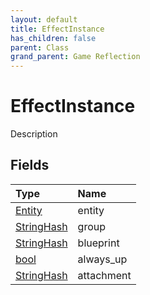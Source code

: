 ```yaml
---
layout: default
title: EffectInstance
has_children: false
parent: Class
grand_parent: Game Reflection
---
```

# EffectInstance
Description 

## Fields

| Type | Name |
|:----------|:--------------|
| [Entity](/riftbreaker-wiki/docs/game-reflection/classes/entity/) | entity |
| [StringHash](/riftbreaker-wiki/docs/game-reflection/classes/string_hash/) | group |
| [StringHash](/riftbreaker-wiki/docs/game-reflection/classes/string_hash/) | blueprint |
| [bool](/riftbreaker-wiki/docs/game-reflection/components/bool/) | always_up |
| [StringHash](/riftbreaker-wiki/docs/game-reflection/classes/string_hash/) | attachment |

